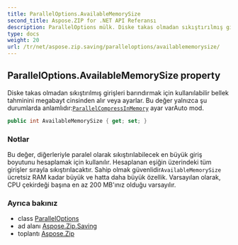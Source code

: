 ```yaml
---
title: ParallelOptions.AvailableMemorySize
second_title: Aspose.ZIP for .NET API Referansı
description: ParallelOptions mülk. Diske takas olmadan sıkıştırılmış girişleri barındırmak için kullanılabilir bellek tahminini megabayt cinsinden alır veya ayarlar. Bu değer yalnızca şu durumlarda anlamlıdırParallelCompressInMemory ayar varAuto mod.
type: docs
weight: 20
url: /tr/net/aspose.zip.saving/paralleloptions/availablememorysize/
---
```

## ParallelOptions.AvailableMemorySize property

Diske takas olmadan sıkıştırılmış girişleri barındırmak için kullanılabilir bellek tahminini megabayt cinsinden alır veya ayarlar. Bu değer yalnızca şu durumlarda anlamlıdır:[`ParallelCompressInMemory`](../parallelcompressinmemory/) ayar varAuto mod.

```csharp
public int AvailableMemorySize { get; set; }
```

### Notlar

Bu değer, diğerleriyle paralel olarak sıkıştırılabilecek en büyük giriş boyutunu hesaplamak için kullanılır. Hesaplanan eşiğin üzerindeki tüm girişler sırayla sıkıştırılacaktır. Sahip olmak güvenlidir`AvailableMemorySize` ücretsiz RAM kadar büyük ve hatta daha büyük özellik. Varsayılan olarak, CPU çekirdeği başına en az 200 MB'ınız olduğu varsayılır.

### Ayrıca bakınız

* class [ParallelOptions](../)
* ad alanı [Aspose.Zip.Saving](../../paralleloptions/)
* toplantı [Aspose.Zip](../../../)


